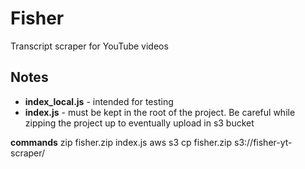 # Fisher

Transcript scraper for YouTube videos

## Notes

- **index_local.js** - intended for testing
- **index.js** - must be kept in the root of the project. Be careful while zipping the project up to eventually upload in s3 bucket

**commands**
zip fisher.zip index.js
aws s3 cp fisher.zip s3://fisher-yt-scraper/
